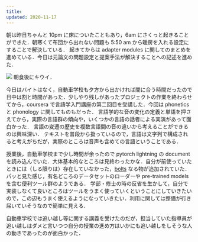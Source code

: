 ```yaml
---
title:
updated: 2020-11-17
---
```


朝は昨日ちゃんと 10pm に床についたこともあり，6am にさくっと起きることができた．朝寒くて布団から出れない問題も 5:50 am から暖房を入れる設定にすることで解決している．
起きてからは adapter modules に関してのまとめを進めている．今日は元論文の問題設定と提案手法が解決することへの記述を進めた．

![](https://lh3.googleusercontent.com/pw/ACtC-3fJRq4k07AFGjGhQeI36nrG3jdIhd9YXvuGBJFLLmBj5_sxzAEOGOivCGZ0WzrrCAAzIti7VwJMFCRIBD3zoCyUpnh7x4RWcqecqQ6Tylxp55JTTe10y_x3A8T07P-avyljre0CMmAYBJmvcB-kni3sYQ=w2043-h1532-no?authuser=0)
朝食後にキウイ．

今日はバイトはなく，自動車学校も夕方から出かければ間に合う時間だったので日中は割と時間があった．少しやり残しがあったプロジェクトの作業を終わらせてから，coursera で言語学入門講座の第二回目を受講した．今回は phonetics と phonology に関してものもだった．
言語学的な音の変化の定義と単語を押さえてから，実際の言語群の傾向や，いくつかの言語の話者による実演があって面白かった．
言語の変遷の歴史を複数言語間の音の違いから考えることができるのは興味深い．
テキストを普段から扱っているので，言語は文字列で構成されると考えがちだが，実際のところは音声も含めての言語ということである．

授業後，自動車学校まで少し時間が余ったので pytorch lightning の document を読み込んでいた．大体基本的なところは見終わったかな．自分が前使っていたときには（しる限りは）存在していなかった，[bolts](https://pytorch-lightning-bolts.readthedocs.io/en/latest/introduction_guide.html) なる物が追加されていた．
パッと見た感じ，有名どころのデータセットのローダーや pre-trained models を含む便利ツール群のようである．
学部・修士の時の反省を生かして，自分で実装しなくて良いところはツールをうまく使っていくということにしていきたいので，この辺もうまく使えるようになっていきたい．利用に関しては整備が行き届いていそうなので簡単に見える．

自動車学校では追い越し等に関する講義を受けたのだが，担当していた指導員が追い越しはダメと言いつつ自分の授業の進め方はいかにも追い越しをしそうな人の動きであったのが面白かった．
